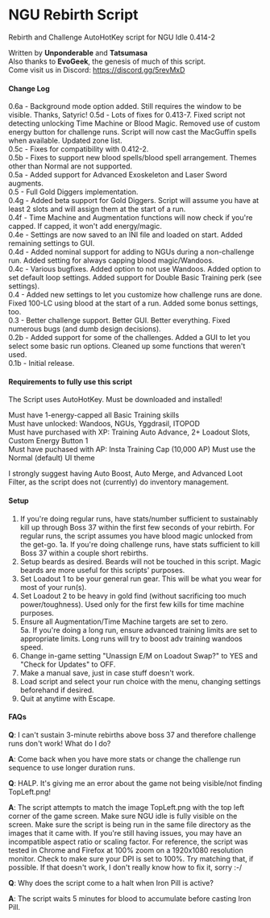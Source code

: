 # NGU Rebirth Script

Rebirth and Challenge AutoHotKey script for NGU Idle 0.414-2

Written by __Unponderable__ and __Tatsumasa__\
Also thanks to __EvoGeek__, the genesis of much of this script.\
Come visit us in Discord: https://discord.gg/5revMxD

#### Change Log

0.6a - Background mode option added. Still requires the window to be visible. Thanks, Satyric!
0.5d - Lots of fixes for 0.413-7. Fixed script not detecting unlocking Time Machine or Blood Magic. Removed use of custom energy button for challenge runs. Script will now cast the MacGuffin spells when available. Updated zone list.\
0.5c - Fixes for compatibility with 0.412-2.\
0.5b - Fixes to support new blood spells/blood spell arrangement. Themes other than Normal are not supported.\
0.5a - Added support for Advanced Exoskeleton and Laser Sword augments.\
0.5 - Full Gold Diggers implementation.\
0.4g - Added beta support for Gold Diggers. Script will assume you have at least 2 slots and will assign them at the start of a run.\
0.4f - Time Machine and Augmentation functions will now check if you're capped. If capped, it won't add energy/magic.\
0.4e - Settings are now saved to an INI file and loaded on start. Added remaining settings to GUI.\
0.4d - Added nominal support for adding to NGUs during a non-challenge run. Added setting for always capping blood magic/Wandoos.\
0.4c - Various bugfixes. Added option to not use Wandoos. Added option to set default loop settings. Added support for Double Basic Training perk (see settings).\
0.4 - Added new settings to let you customize how challenge runs are done. Fixed 100-LC using blood at the start of a run. Added some bonus settings, too.\
0.3 - Better challenge support. Better GUI. Better everything. Fixed numerous bugs (and dumb design decisions).\
0.2b - Added support for some of the challenges. Added a GUI to let you select some basic run options. Cleaned up some functions that weren't used.\
0.1b - Initial release.


#### Requirements to fully use this script

The Script uses AutoHotKey. Must be downloaded and installed!

Must have 1-energy-capped all Basic Training skills\
Must have unlocked: Wandoos, NGUs, Yggdrasil, ITOPOD\
Must have purchased with XP: Training Auto Advance, 2+ Loadout Slots, Custom Energy Button 1\
Must have puchased with AP: Insta Training Cap (10,000 AP)
Must use the Normal (default) UI theme

I strongly suggest having Auto Boost, Auto Merge, and Advanced Loot Filter, as the script does not (currently) do inventory management.

#### Setup

1. If you're doing regular runs, have stats/number sufficient to sustainably kill up through Boss 37 within the first few seconds of your rebirth. For regular runs, the script assumes you have blood magic unlocked from the get-go.
1a. If you're doing challenge runs, have stats sufficient to kill Boss 37 within a couple short rebirths.
2. Setup beards as desired. Beards will not be touched in this script. Magic beards are more useful for this scripts' purposes.
3. Set Loadout 1 to be your general run gear. This will be what you wear for most of your run(s).
4. Set Loadout 2 to be heavy in gold find (without sacrificing too much power/toughness). Used only for the first few kills for time machine purposes.
5. Ensure all Augmentation/Time Machine targets are set to zero.\
5a. If you're doing a long run, ensure advanced training limits are set to appropriate limits. Long runs will try to boost adv training wandoos speed.
6. Change in-game setting "Unassign E/M on Loadout Swap?" to YES and "Check for Updates" to OFF.
7. Make a manual save, just in case stuff doesn't work.
8. Load script and select your run choice with the menu, changing settings beforehand if desired.
9. Quit at anytime with Escape.

#### FAQs

__Q__: I can't sustain 3-minute rebirths above boss 37 and therefore challenge runs don't work! What do I do?

__A__: Come back when you have more stats or change the challenge run sequence to use longer duration runs.

__Q__: HALP. It's giving me an error about the game not being visible/not finding TopLeft.png!

__A__: The script attempts to match the image TopLeft.png with the top left corner of the game screen. Make sure NGU idle is fully visible on the screen. Make sure the script is being run in the same file directory as the images that it came with. If you're still having issues, you may have an incompatible aspect ratio or scaling factor. For reference, the script was tested in Chrome and Firefox at 100% zoom on a 1920x1080 resolution monitor.  Check to make sure your DPI is set to 100%. Try matching that, if possible. If that doesn't work, I don't really know how to fix it, sorry :-/

__Q__: Why does the script come to a halt when Iron Pill is active?

__A__: The script waits 5 minutes for blood to accumulate before casting Iron Pill.
